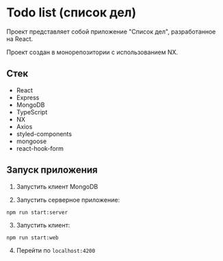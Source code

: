# Todo list (список дел)

Проект представляет собой приложение "Список дел", разработанное на React.

Проект создан в монорепозитории с использованием NX.

## Стек

- React
- Express
- MongoDB
- TypeScript
- NX
- Axios
- styled-components
- mongoose
- react-hook-form

## Запуск приложения

1. Запустить клиент MongoDB

2. Запустить серверное приложение:

```
npm run start:server
```

3. Запустить клиент:

```
npm run start:web
```

4. Перейти по `localhost:4200`
